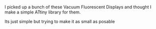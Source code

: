 I picked up a bunch of these Vacuum Fluorescent Displays and thought I make a simple ATtiny library for them.

Its just simple but trying to make it as small as posable